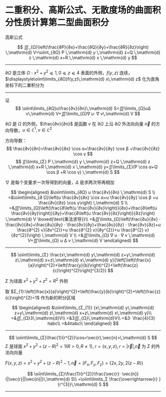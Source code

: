 # 二重积分、高斯公式、无散度场的曲面积分性质计算第二型曲面积分

高斯公式

$$
∭_{Ω}\left(\frac{∂P}{∂x}+\frac{∂Q}{∂y}+\frac{∂R}{∂z}\right) \,\mathrm{d}  V=\oiint_{∂Ω} P \,\mathrm{d}  y \,\mathrm{d}  z+Q \,\mathrm{d}  z \,\mathrm{d}  x+R \,\mathrm{d}  x \,\mathrm{d}  y
$$



---

$∂Ω$ 是立体 $Ω:x^{2}+y^{2} ⩽ 1,0 ⩽ z ⩽ 4$ 表面的外侧，$f(y,z)$ 连续，$\displaystyle\oiint\limits_{∂Ω}f(y,z)\,\mathrm{d} x\,\mathrm{d} z$ 化为直角坐标下的二重积分为

---

证
$$
\oiint\limits_{∂Ω}u\frac{∂v}{∂n}\,\mathrm{d} S=∭\limits_{Ω}uΔ v\,\mathrm{d} V+∭\limits_{Ω}∇ u⋅ ∇ v\,\mathrm{d} V
$$

$∂Ω$ 是 $Ω$ 的外侧，$\frac{∂v}{∂n}$ 是函数 $v$ 在 $∂Ω$ 上沿 $∂Ω$ 外法向向量 $\overrightarrow{n}$ 的方向导数，$u∈\mathbb C^{1},v∈\mathbb C^{2}$

方向导数：
$$
\frac{∂v}{∂n}=\frac{∂v}{∂x} \cos α+\frac{∂v}{∂y} \cos β +\frac{∂v}{∂z} \cos γ
$$
$$
∬\limits_{Σ} P \,\mathrm{d}  y \,\mathrm{d}  z+Q \,\mathrm{d}  z \,\mathrm{d}  x+R \,\mathrm{d}  x \,\mathrm{d}  y=∬\limits_{Σ}(P \cos α+Q \cos β +R \cos γ) \,\mathrm{d}  S
$$

$\nabla$ 是每个变量求一次导得到的向量，$Δ$ 是求两次导再相加

$$
\begin{aligned}
&\oiint\limits_{∂Ω} u \frac{∂v}{∂n} \,\mathrm{d}  S \\
=&\oiint\limits_{∂ Ω}\left(u \frac{∂v}{∂x} \cos α+u \frac{∂v}{∂y} \cos β +u \frac{∂v}{∂z} \cos γ\right) \,\mathrm{d}  S \\ 
=&∭\limits_{Ω}\left(\frac{∂\left(u \frac{∂v}{∂x}\right)}{∂x}+\frac{∂\left(u \frac{∂v}{∂y}\right)}{∂y}+\frac{∂\left(u \frac{∂v}{∂z}\right)}{∂z}\right) \,\mathrm{d}  V \boxed{\text{乘法求导}}\\ 
=&∭\limits_{Ω}\left(\frac{∂u}{∂x} ⋅ \frac{∂v}{∂x}+\frac{∂u}{∂y} ⋅ \frac{∂v}{∂y}+\frac{∂u}{∂z} ⋅ \frac{∂v}{∂z}+u \frac{∂^{2} v}{∂x^{2}}+u \frac{∂^{2} v}{∂y^{2}}+u \frac{∂^{2} v}{∂z^{2}}\right) \,\mathrm{d}  V \\ 
=&∭\limits_{Ω} ∇ u ⋅ ∇ v \,\mathrm{d}  V+∭\limits_{Ω} u Δ v \,\mathrm{d} V
\end{aligned}
$$

---

$$
\oiint\limits_{Σ} \frac{x\,\mathrm{d} y\,\mathrm{d} z+y\,\mathrm{d} z\,\mathrm{d} x+z\,\mathrm{d} x\,\mathrm{d} y}{\left[\left(\frac{x}{a}\right)^{2}+\left(\frac{y}{b}\right)^{2}+\left(\frac{z}{c}\right)^{2}\right]^{3/2}}
$$

$Σ$ 为球面 $x^{2}+y^{2}+z^{2}=R^{2}$ 外侧

取 $Σ_{1}:\left(\frac{x}{a}\right)^{2}+\left(\frac{y}{b}\right)^{2}+\left(\frac{z}{c}\right)^{2}=1$ 作为新的积分区域

$$
\begin{aligned}
&\oiint\limits_{Σ_{1}} {x\,\mathrm{d} y\,\mathrm{d} z+y\,\mathrm{d} z\,\mathrm{d} x+z\,\mathrm{d} x\,\mathrm{d} y}\\
=&∭_{Ω}3\,\mathrm{d}V\\
=&3∭_{Ω}\,\mathrm{d}V\\
=&3⋅ \frac{4}{3}πabc\\
=&4πabc\\
\end{aligned}
$$

---

$$
\oiint\limits_{Σ}\frac{1}{r^{2}}\cos<\vec{r},\vec{n}>\,\mathrm{d} S
$$
$Σ$ 是球面 $x^{2}+y^{2}+(z-R)^{2}=1(R>0,R≠1)$, $r=\{x,y,z\},r=|\vec{r}|$,$\vec{n}$ 为 $Σ$ 的外法向向量

$F(x,y,z)=x^{2}+y^{2}+(z-R)^{2}-1,\vec n=\left\{F_{x},F_{y},F_{z}\right\}=\left\{2x,2y,2(z-R)\right\}$

$$
\oiint\limits_{Σ}\frac{1}{r^{2}}\frac{\vec{r}⋅ \vec{n}}{|\vec{r}||\vec{n}|}\,\mathrm{d} S\\
=\oiint\limits_Σ \frac{\overrightarrow{r} }{r^{3}}\,\mathrm{d} S
$$

---